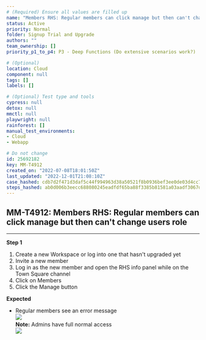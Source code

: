 ```yaml
---
# (Required) Ensure all values are filled up
name: "Members RHS: Regular members can click manage but then can't change users role"
status: Active
priority: Normal
folder: Signup Trial and Upgrade
authors: ""
team_ownership: []
priority_p1_to_p4: P3 - Deep Functions (Do extensive scenarios work?)

# (Optional)
location: Cloud
component: null
tags: []
labels: []

# (Optional) Test type and tools
cypress: null
detox: null
mmctl: null
playwright: null
rainforest: []
manual_test_environments: 
- Cloud
- Webapp

# Do not change
id: 25692182
key: MM-T4912
created_on: "2022-07-08T18:01:50Z"
last_updated: "2022-12-01T21:08:10Z"
case_hashed: cdb7d2f471d3daf5c44f994963d38a50521f8b0936bef3ee0de03d4cc72771f882465c392918baa2610a1f8f5b8e5e50
steps_hashed: ab0d006b3eecc688080245eadfdf65ba88f3385b81581a03aadf3067dfcad70e35b82c4cb4a592ed63237a362b419932
---
```


<!-- (Auto-generated) Based on frontmatter's "key" and "name" -->

## MM-T4912: Members RHS: Regular members can click manage but then can't change users role

---

**Step 1**

1. Create a new Workspace or log into one that hasn't upgraded yet
2. Invite a new member
3. Log in as the new member and open the RHS info panel while on the Town Square channel
4. Click on Members
5. Click the Manage button

**Expected**

- Regular members see an error message
  \
  ![](https://smartbear-tm4j-prod-us-west-2-attachment-rich-text.s3.us-west-2.amazonaws.com/embedded-f3277290f945470c4add5d21ef3dc7ca7b74388fc7152bfb6b99ae58c66a95a8-1657303837477-1657303837477.png)\
  **Note:** Admins have full normal access\
  ![](https://smartbear-tm4j-prod-us-west-2-attachment-rich-text.s3.us-west-2.amazonaws.com/embedded-f3277290f945470c4add5d21ef3dc7ca7b74388fc7152bfb6b99ae58c66a95a8-1657303891453-1657303891453.png)
